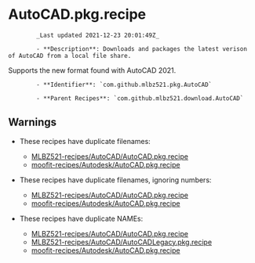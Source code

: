 # AutoCAD.pkg.recipe

            _Last updated 2021-12-23 20:01:49Z_

            - **Description**: Downloads and packages the latest verison of AutoCAD from a local file share.

Supports the new format found with AutoCAD 2021.

            - **Identifier**: `com.github.mlbz521.pkg.AutoCAD`

            - **Parent Recipes**: `com.github.mlbz521.download.AutoCAD`


## Warnings

- These recipes have duplicate filenames:
    - [MLBZ521-recipes/AutoCAD/AutoCAD.pkg.recipe](/autopkg-dupe-tracker/MLBZ521-recipes/AutoCAD/AutoCAD.pkg.recipe)
    - [moofit-recipes/Autodesk/AutoCAD.pkg.recipe](/autopkg-dupe-tracker/moofit-recipes/Autodesk/AutoCAD.pkg.recipe)

- These recipes have duplicate filenames, ignoring numbers:
    - [MLBZ521-recipes/AutoCAD/AutoCAD.pkg.recipe](/autopkg-dupe-tracker/MLBZ521-recipes/AutoCAD/AutoCAD.pkg.recipe)
    - [moofit-recipes/Autodesk/AutoCAD.pkg.recipe](/autopkg-dupe-tracker/moofit-recipes/Autodesk/AutoCAD.pkg.recipe)

- These recipes have duplicate NAMEs:
    - [MLBZ521-recipes/AutoCAD/AutoCAD.pkg.recipe](/autopkg-dupe-tracker/MLBZ521-recipes/AutoCAD/AutoCAD.pkg.recipe)
    - [MLBZ521-recipes/AutoCAD/AutoCADLegacy.pkg.recipe](/autopkg-dupe-tracker/MLBZ521-recipes/AutoCAD/AutoCADLegacy.pkg.recipe)
    - [moofit-recipes/Autodesk/AutoCAD.pkg.recipe](/autopkg-dupe-tracker/moofit-recipes/Autodesk/AutoCAD.pkg.recipe)